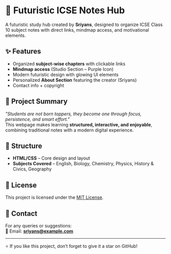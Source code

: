 # 🌌 Futuristic ICSE Notes Hub

A futuristic study hub created by **Sriyans**, designed to organize ICSE Class 10 subject notes with direct links, mindmap access, and motivational elements.

## ✨ Features
- Organized **subject-wise chapters** with clickable links  
- **Mindmap access** (Studio Section – Purple Icon)  
- Modern futuristic design with glowing UI elements  
- Personalized **About Section** featuring the creator (Sriyans)  
- Contact info + copyright  

## 🚀 Project Summary
*"Students are not born toppers, they become one through focus, persistence, and smart effort."*  
This webpage makes learning **structured, interactive, and enjoyable**, combining traditional notes with a modern digital experience.  

## 📂 Structure
- **HTML/CSS** – Core design and layout  
- **Subjects Covered** – English, Biology, Chemistry, Physics, History & Civics, Geography  

## 📜 License
This project is licensed under the [MIT License](LICENSE).

## 📧 Contact
For any queries or suggestions:  
📩 Email: **sriyans@example.com**

---
⭐ If you like this project, don’t forget to give it a star on GitHub!
